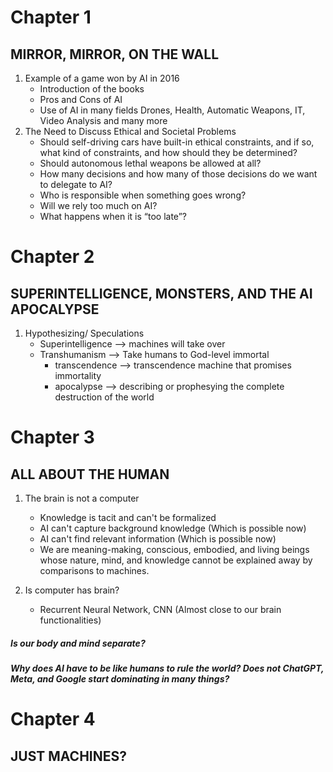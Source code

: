 # Chapter 1
## MIRROR, MIRROR, ON THE WALL

1. Example of a game won by AI in 2016
     - Introduction of the books
     - Pros and Cons of AI
     - Use of AI in many fields Drones, Health, Automatic Weapons, IT, Video Analysis and many more
2. The Need to Discuss Ethical and Societal Problems
     - Should self-driving cars have built-in ethical constraints, and if so, what kind of constraints, and how should they be determined?
     - Should autonomous lethal weapons be allowed at all?
     - How many decisions and how many of those decisions do we want to delegate to AI?
     - Who is responsible when something goes wrong?
     - Will we rely too much on AI?
     - What happens when it is “too late”?

# Chapter 2
## SUPERINTELLIGENCE, MONSTERS, AND THE AI APOCALYPSE
1. Hypothesizing/ Speculations
     - Superintelligence --> machines will take over
     - Transhumanism --> Take humans to God-level immortal
          - transcendence --> transcendence machine that promises immortality
          - apocalypse --> describing or prophesying the complete destruction of the world
      

# Chapter 3
## ALL ABOUT THE HUMAN
1. The brain is not a computer
     - Knowledge is tacit and can't be formalized
     - AI can't capture background knowledge (Which is possible now)
     - AI can't find relevant information (Which is possible now)
     - We are meaning-making, conscious, embodied, and living beings whose nature, mind, and knowledge cannot be explained away by comparisons to machines.

  
2. Is computer has brain?
     - Recurrent Neural Network, CNN (Almost close to our brain functionalities)
##### Is our body and mind separate?
##### Why does AI have to be like humans to rule the world? Does not ChatGPT, Meta, and Google start dominating in many things?

# Chapter 4
## JUST MACHINES?

